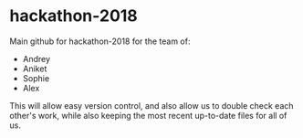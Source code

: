 # hackathon-2018

Main github for hackathon-2018 for the team of: 
  - Andrey
  - Aniket
  - Sophie
  - Alex
  
This will allow easy version control, and also allow us to double check each other's work, while also keeping
the most recent up-to-date files for all of us. 
